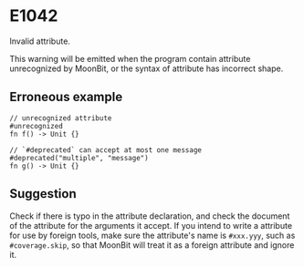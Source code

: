 # E1042

Invalid attribute.

This warning will be emitted when the program contain attribute unrecognized by MoonBit,
or the syntax of attribute has incorrect shape.

## Erroneous example
```moonbit
// unrecognized attribute
#unrecognized
fn f() -> Unit {}

// `#deprecated` can accept at most one message
#deprecated("multiple", "message")
fn g() -> Unit {}
```

## Suggestion
Check if there is typo in the attribute declaration, and check the document of the attribute for the arguments it accept.
If you intend to write a attribute for use by foreign tools,
make sure the attribute's name is `#xxx.yyy`, such as `#coverage.skip`,
so that MoonBit will treat it as a foreign attribute and ignore it.
